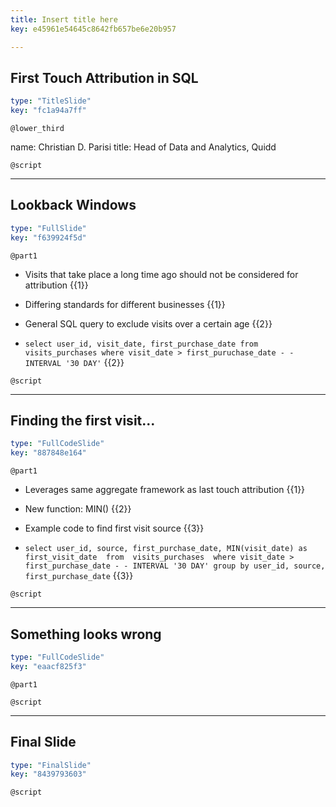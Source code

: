 ```yaml
---
title: Insert title here
key: e45961e54645c8642fb657be6e20b957

---
```

## First Touch Attribution in SQL

```yaml
type: "TitleSlide"
key: "fc1a94a7ff"
```

`@lower_third`

name: Christian D. Parisi
title: Head of Data and Analytics, Quidd


`@script`



---
## Lookback Windows

```yaml
type: "FullSlide"
key: "f639924f5d"
```

`@part1`
- Visits that take place a long time ago should not be considered for attribution  {{1}}

- Differing standards for different businesses  {{1}}

- General SQL query to exclude visits over a certain age  {{2}}

- `select user_id, visit_date, first_purchase_date from visits_purchases where visit_date > first_puruchase_date - - INTERVAL '30 DAY'`  {{2}}


`@script`



---
## Finding the first visit...

```yaml
type: "FullCodeSlide"
key: "887848e164"
```

`@part1`
- Leverages same aggregate framework as last touch attribution {{1}}

- New function: MIN() {{2}}

- Example code to find first visit source {{3}}

- `select user_id, source, first_purchase_date, MIN(visit_date) as first_visit_date 
from 
visits_purchases 
where visit_date > first_purchase_date - - INTERVAL '30 DAY'
group by user_id, source, first_purchase_date` {{3}}


`@script`



---
## Something looks wrong

```yaml
type: "FullCodeSlide"
key: "eaacf825f3"
```

`@part1`



`@script`



---
## Final Slide

```yaml
type: "FinalSlide"
key: "8439793603"
```

`@script`


